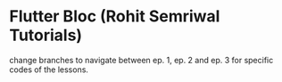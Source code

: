 ﻿# Flutter Bloc (Rohit Semriwal Tutorials)

 change branches to navigate between ep. 1, ep. 2 and ep. 3 for specific codes of the lessons.
